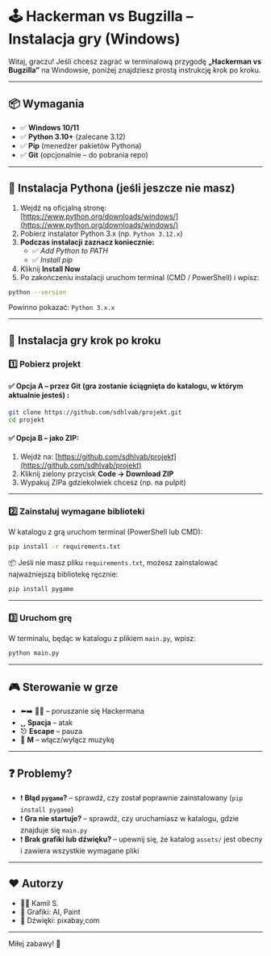 # 🕹️ Hackerman vs Bugzilla – Instalacja gry (Windows)

Witaj, graczu! Jeśli chcesz zagrać w terminalową przygodę **„Hackerman vs Bugzilla”** na Windowsie, poniżej znajdziesz prostą instrukcję krok po kroku.

---

## 📦 Wymagania

- ✅ **Windows 10/11**
- ✅ **Python 3.10+** (zalecane 3.12)
- ✅ **Pip** (menedżer pakietów Pythona)
- ✅ **Git** (opcjonalnie – do pobrania repo)

---

## 🐍 Instalacja Pythona (jeśli jeszcze nie masz)

1. Wejdź na oficjalną stronę: [https://www.python.org/downloads/windows/](https://www.python.org/downloads/windows/)
2. Pobierz instalator Python 3.x (np. `Python 3.12.x`)
3. **Podczas instalacji zaznacz koniecznie:**
   - ✅ *Add Python to PATH*
   - ✅ *Install pip*
4. Kliknij **Install Now**
5. Po zakończeniu instalacji uruchom terminal (CMD / PowerShell) i wpisz:

```bash
python --version
```

Powinno pokazać: `Python 3.x.x`

---

## 🚀 Instalacja gry krok po kroku

### 1️⃣ Pobierz projekt

#### ✅ Opcja A – przez Git (gra zostanie ściągnięta do katalogu, w którym aktualnie jesteś) :
```bash
git clone https://github.com/sdhlvab/projekt.git
cd projekt
```

#### ✅ Opcja B – jako ZIP:
1. Wejdź na: [https://github.com/sdhlvab/projekt](https://github.com/sdhlvab/projekt)
2. Kliknij zielony przycisk **Code → Download ZIP**
3. Wypakuj ZIPa gdziekolwiek chcesz (np. na pulpit)

---

### 2️⃣ Zainstaluj wymagane biblioteki

W katalogu z grą uruchom terminal (PowerShell lub CMD):

```bash
pip install -r requirements.txt
```

📦 Jeśli nie masz pliku `requirements.txt`, możesz zainstalować najważniejszą bibliotekę ręcznie:

```bash
pip install pygame
```

---

### 3️⃣ Uruchom grę

W terminalu, będąc w katalogu z plikiem `main.py`, wpisz:

```bash
python main.py
```

---

## 🎮 Sterowanie w grze

- ⬅️➡️ 🔼🔽 – poruszanie się Hackermana
- ␣ **Spacja** – atak
- ⎋ **Escape** – pauza
- 🎵 **M** – włącz/wyłącz muzykę

---

## ❓ Problemy?

- ❗ **Błąd `pygame`?** – sprawdź, czy został poprawnie zainstalowany (`pip install pygame`)
- ❗ **Gra nie startuje?** – sprawdź, czy uruchamiasz w katalogu, gdzie znajduje się `main.py`
- ❗ **Brak grafiki lub dźwięku?** – upewnij się, że katalog `assets/` jest obecny i zawiera wszystkie wymagane pliki

---

## ❤️ Autorzy

- 👨‍💻 Kamil S.
- 🎨 Grafiki: AI, Paint
- 🎵 Dźwięki: pixabay,com

---

Miłej zabawy! 🎉

